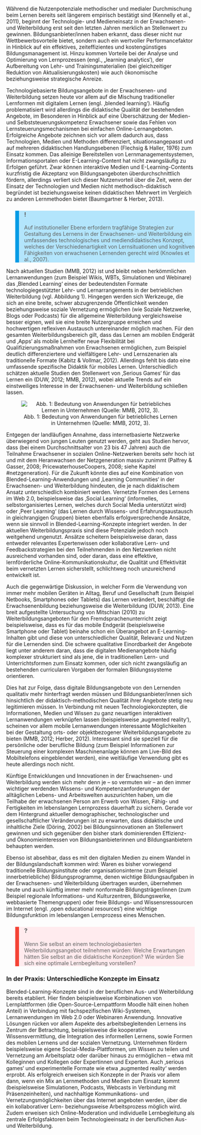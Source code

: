 <!-- filename: 03_Technologie-_und_Medieneinsatz_in_der_Erwachsenen-_und_Weiterbildung.md -->
<!-- title: Technologie- und Medieneinsatz in der Erwachsenen- und Weiterbildung -->

Während die Nutzenpotenziale methodischer und medialer Durchmischung beim Lernen bereits seit längerem empirisch bestätigt sind (Kennelly et al., 2011), beginnt der Technologie- und Medieneinsatz in der Erwachsenen- und Weiterbildung erst seit den letzten Jahren merklich an Stellenwert zu gewinnen. Bildungsanbieter/innen haben erkannt, dass dieser nicht nur Wettbewerbsvorteile bietet, sondern auch ein wertvoller Performancefaktor in Hinblick auf ein effektives, zeiteffizientes und kostengünstiges Bildungsmanagement ist. Hinzu kommen Vorteile bei der Analyse und Optimierung von Lernprozessen (engl.‚ „learning analytics‘), der Aufbereitung von Lehr- und Trainingsmaterialien (bei gleichzeitiger Reduktion von Aktualisierungskosten) wie auch ökonomische beziehungsweise strategische Anreize.

Technologiebasierte Bildungsangebote in der Erwachsenen- und Weiterbildung setzen heute vor allem auf die Mischung traditioneller Lernformen mit digitalem Lernen (engl. ‚blended learning‘). Häufig problematisiert wird allerdings die didaktische Qualität der bestehenden Angebote, im Besonderen in Hinblick auf eine Überschätzung der Medien- und Selbststeuerungskompetenz Erwachsener sowie das Fehlen von Lernsteuerungsmechanismen bei einfachen Online-Lernangeboten. Erfolgreiche Angebote zeichnen sich vor allem dadurch aus, dass Technologien, Medien und Methoden differenziert, situationsangepasst und auf mehreren didaktischen Handlungsebenen (Flechsig &amp; Haller, 1976) zum Einsatz kommen. Das alleinige Bereitstellen von Lernmanagementsystemen, Informationsportalen oder E-Learning-Content hat nicht zwangsläufig zu Erfolgen geführt. Zwar können interaktive Medien und E-Learning-Contents kurzfristig die Akzeptanz von Bildungsangeboten überdurchschnittlich fördern, allerdings verliert sich dieser Nutzenvorteil über die Zeit, wenn der Einsatz der Technologien und Medien nicht methodisch-didaktisch begründet ist beziehungsweise keinen didaktischen Mehrwert im Vergleich zu anderen Lernmethoden bietet (Baumgartner &amp; Herber, 2013).

<blockquote style="background: #B3E5FC; border-left: 10px solid #039BE5">

### !

Auf institutioneller Ebene erfordern tragfähige Strategien zur Gestaltung des Lernens in der Erwachsenen- und Weiterbildung ein umfassendes technologisches und mediendidaktisches Konzept, welches der Verschiedenartigkeit von Lernsituationen und kognitiven Fähigkeiten von erwachsenen Lernenden gerecht wird (Knowles et al., 2007).

</blockquote>

Nach aktuellen Studien (MMB, 2012) ist und bleibt neben herkömmlichen Lernanwendungen (zum Beispiel Wikis, WBTs, Simulationen und Webinare) das ‚Blended Learning‘ eines der bedeutendsten Formate technologiegestützter Lehr- und Lernarrangements in der betrieblichen Weiterbildung (vgl. Abbildung 1). Hingegen werden sich Werkzeuge, die sich an eine breite, schwer abzugrenzende Öffentlichkeit wenden beziehungsweise soziale Vernetzung ermöglichen (wie Soziale Netzwerke, Blogs oder Podcasts) für die allgemeine Weiterbildung vergleichsweise besser eignen, weil sie eine breite Nutzergruppe erreichen und hochwertigen reflexiven Austausch untereinander möglich machen. Für den gesamten Weiterbildungsbereich gilt, dass das Lernen am mobilen Endgerät und ‚Apps‘ als mobile Lernhelfer neue Flexibilität bei Qualifizierungsmaßnahmen von Erwachsenen ermöglichen, zum Beispiel deutlich differenziertere und vielfältigere Lehr- und Lernszenarien als traditionelle Formate (Kabitz &amp; Vollmar, 2012). Allerdings fehlt bis dato eine umfassende spezifische Didaktik für mobiles Lernen. Unterschiedlich schätzen aktuelle Studien den Stellenwert von ‚Serious Games‘ für das Lernen ein (DUW, 2012; MMB, 2012), wobei aktuelle Trends auf ein einstweiliges Interesse in der Erwachsenen- und Weiterbildung schließen lassen.

<center><figure>
  <img src="https://raw.githubusercontent.com/ed-tech-at/L3T/refs/heads/main/52_Erwachsenen-_und_Weiterbildung/img/01_Bedeutung_von_Anwendungen_für_betriebliches_Lernen_in_Unternehmen_Quelle_MMB_201.jpg" alt="Abb. 1: Bedeutung von Anwendungen für betriebliches Lernen in Unternehmen (Quelle: MMB, 2012, 3).">
  <figcaption>Abb. 1: Bedeutung von Anwendungen für betriebliches Lernen in Unternehmen (Quelle: MMB, 2012, 3).</figcaption>
</figure></center>


Entgegen der landläufigen Annahme, dass internetbasierte Netzwerke überwiegend von jungen Leuten genutzt werden, geht aus Studien hervor, dass (bei einem Durchschnittsalter von 23 bis 47 Jahren) auch die Teilnahme Erwachsener in sozialen Online-Netzwerken bereits sehr hoch ist und mit dem Heranwachsen der Netzgeneration massiv zunimmt (Palfrey &amp; Gasser, 2008; PricewaterhouseCoopers, 2008; siehe Kapitel #netzgeneration). Für die Zukunft könnte dies auf eine Kombination von Blended-Learning-Anwendungen und ‚Learning Communities‘ in der Erwachsenen- und Weiterbildung hindeuten, die je nach didaktischem Ansatz unterschiedlich kombiniert werden. Vernetzte Formen des Lernens im Web 2.0, beispielsweise das ‚Social Learning‘ (informelles, selbstorganisiertes Lernen, welches durch Social Media unterstützt wird) oder ‚Peer Learning‘ (das Lernen durch Wissens- und Erfahrungsaustausch in gleichrangigen Gruppen) bieten ebenfalls erfolgversprechende Ansätze, wenn sie sinnvoll in Blended-Learning-Konzepte integriert werden. In der aktuellen Weiterbildungspraxis sind diese Potenziale jedoch noch weitgehend ungenutzt. Ansätze scheitern beispielsweise daran, dass entweder relevantes Expertenwissen oder kollaborative Lern- und Feedbackstrategien bei den Teilnehmenden in den Netzwerken nicht ausreichend vorhanden sind, oder daran, dass eine effektive, lernförderliche Online-Kommunikationskultur, die Qualität und Effektivität beim vernetzten Lernen sicherstellt, schlichtweg noch unzureichend entwickelt ist.

Auch die gegenwärtige Diskussion, in welcher Form die Verwendung von immer mehr mobilen Geräten in Alltag, Beruf und Gesellschaft (zum Beispiel Netbooks, Smartphones oder Tablets) das Lernen verändert, beschäftigt die Erwachsenenbildung beziehungsweise die Weiterbildung (DUW, 2013). Eine breit aufgestellte Untersuchung von Mitschian (2010) zu Weiterbildungsangeboten für den Fremdsprachenunterricht zeigt beispielsweise, dass es für das mobile Endgerät (beispielsweise Smartphone oder Tablet) beinahe schon ein Überangebot an E-Learning-Inhalten gibt und diese von unterschiedlicher Qualität, Relevanz und Nutzen für die Lernenden sind. Die schwere qualitative Einordbarkeit der Angebote liegt unter anderem daran, dass die digitalen Medienangebote häufig komplexer strukturiert sind als jene, die in traditionellen Lern- und Unterrichtsformen zum Einsatz kommen, oder sich nicht zwangsläufig an bestehenden curricularen Vorgaben der formalen Bildungssysteme orientieren.

Dies hat zur Folge, dass digitale Bildungsangebote von den Lernenden qualitativ mehr hinterfragt werden müssen und Bildungsanbieter/innen sich hinsichtlich der didaktisch-methodischen Qualität ihrer Angebote stetig neu legitimieren müssen. In Verbindung mit neuen Technologiekonzepten, die Informationen, Medien und Wissen zu ganz neuartigen interaktiven Lernanwendungen verknüpfen lassen (beispielsweise ‚augmented reality‘), scheinen vor allem mobile Lernanwendungen interessante Möglichkeiten bei der Gestaltung orts- oder objektbezogener Weiterbildungsangebote zu bieten (MMB, 2012; Herber, 2012). Interessant sind sie speziell für die persönliche oder berufliche Bildung (zum Beispiel Informationen zur Steuerung einer komplexen Maschinenanlage können am Live-Bild des Mobiltelefons eingeblendet werden), eine weitläufige Verwendung gibt es heute allerdings noch nicht.

Künftige Entwicklungen und Innovationen in der Erwachsenen- und Weiterbildung werden sich mehr denn je – so vermuten wir – an den immer wichtiger werdenden Wissens- und Kompetenzanforderungen der alltäglichen Lebens- und Arbeitswelten auszurichten haben, um die Teilhabe der erwachsenen Person am Erwerb von Wissen, Fähig- und Fertigkeiten im lebenslangen Lernprozess dauerhaft zu sichern. Gerade vor dem Hintergrund aktueller demographischer, technologischer und gesellschaftlicher Veränderungen ist zu erwarten, dass didaktische und inhaltliche Ziele (Döring, 2002) bei Bildungsinnovationen an Stellenwert gewinnen und sich gegenüber den bisher stark dominierenden Effizienz- und Ökonomieinteressen von Bildungsanbieterinnen und Bildungsanbietern behaupten werden.

Ebenso ist absehbar, dass es mit den digitalen Medien zu einem Wandel in der Bildungslandschaft kommen wird: Waren es bisher vorwiegend traditionelle Bildungsinstitute oder organisationsinterne (zum Beispiel innerbetriebliche) Bildungsprogramme, denen wichtige Bildungsaufgaben in der Erwachsenen- und Weiterbildung übertragen wurden, übernehmen heute und auch künftig immer mehr nonformale Bildungsträger/innen (zum Beispiel regionale Informations- und Kulturzentren, Bildungswerke, webbasierte Themengruppen) oder freie Bildungs- und Wissensressourcen im Internet (engl. ‚open educational resources‘) eine wichtige Bildungsfunktion im lebenslangen Lernprozess eines Menschen.

<blockquote style="background: #FFEBEE; border-left: 10px solid #F44336">

### ?

Wenn Sie selbst an einem technologiebasierten Weiterbildungsangebot teilnehmen würden: Welche Erwartungen hätten Sie selbst an die didaktische Konzeption? Wie würden Sie sich eine optimale Lernbegleitung vorstellen?

</blockquote>

### In der Praxis: Unterschiedliche Konzepte im Einsatz

Blended-Learning-Konzepte sind in der beruflichen Aus- und Weiterbildung bereits etabliert. Hier finden beispielsweise Kombinationen von Lernplattformen (die Open-Source-Lernpattform Moodle hält einen hohen Anteil) in Verbindung mit fachspezifischen Wiki-Systemen, Lernanwendungen im Web 2.0 oder Webinaren Anwendung. Innovative Lösungen rücken vor allem Aspekte des arbeitsbegleitenden Lernens ins Zentrum der Betrachtung, beispielsweise die kooperative Wissensvermittlung, die Integration des informellen Lernens, sowie Formen des mobilen Lernens und der sozialen Vernetzung. Unternehmen fördern beispielsweise eigene Social-Media-Plattformen, um Wissen zu teilen und Vernetzung am Arbeitsplatz oder darüber hinaus zu ermöglichen – etwa mit Kolleginnen und Kollegen oder Expertinnen und Experten. Auch ‚serious games‘ und experimentelle Formate wie etwa ‚augmented reality‘ werden erprobt. Als erfolgreich erweisen sich Konzepte in der Praxis vor allem dann, wenn ein Mix an Lernmethoden und Medien zum Einsatz kommt (beispielsweise Simulationen, Podcasts, Webcasts in Verbindung mit Präsenzeinheiten), und nachhaltige Kommunikations- und Vernetzungsmöglichkeiten über das Internet angeboten werden, über die ein kollaborativer Lern- beziehungsweise Arbeitsprozess möglich wird. Zudem erweisen sich Online-Moderation und individuelle Lernbegleitung als zentrale Erfolgsfaktoren beim Technologieeinsatz in der beruflichen Aus- und Weiterbildung.

</blockquote>
